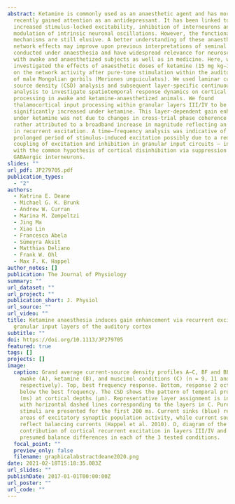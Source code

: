 ```yaml
---
abstract: Ketamine is commonly used as an anaesthetic agent and has more
  recently gained attention as an antidepressant. It has been linked to
  increased stimulus‐locked excitability, inhibition of interneurons and
  modulation of intrinsic neuronal oscillations. However, the functional network
  mechanisms are still elusive. A better understanding of these anaesthetic
  network effects may improve upon previous interpretations of seminal studies
  conducted under anaesthesia and have widespread relevance for neuroscience
  with awake and anaesthetized subjects as well as in medicine. Here, we
  investigated the effects of anaesthetic doses of ketamine (15 mg kg−1 h−1i.p.)
  on the network activity after pure‐tone stimulation within the auditory cortex
  of male Mongolian gerbils (Meriones unguiculatus). We used laminar current
  source density (CSD) analysis and subsequent layer‐specific continuous wavelet
  analysis to investigate spatiotemporal response dynamics on cortical columnar
  processing in awake and ketamine‐anaesthetized animals. We found
  thalamocortical input processing within granular layers III/IV to be
  significantly increased under ketamine. This layer‐dependent gain enhancement
  under ketamine was not due to changes in cross‐trial phase coherence but was
  rather attributed to a broadband increase in magnitude reflecting an increase
  in recurrent excitation. A time–frequency analysis was indicative of a
  prolonged period of stimulus‐induced excitation possibly due to a reduced
  coupling of excitation and inhibition in granular input circuits – in line
  with the common hypothesis of cortical disinhibition via suppression of
  GABAergic interneurons.
slides: ""
url_pdf: JP279705.pdf
publication_types:
  - "2"
authors:
  - Katrina E. Deane
  - Michael G. K. Brunk
  - Andrew W. Curran
  - Marina M. Zempeltzi
  - Jing Ma
  - Xiao Lin
  - Francesca Abela
  - Sümeyra Aksit
  - Matthias Deliano
  - Frank W. Ohl
  - Max F. K. Happel
author_notes: []
publication: The Journal of Physiology
summary: ""
url_dataset: ""
url_project: ""
publication_short: J. Physiol
url_source: ""
url_video: ""
title: Ketamine anaesthesia induces gain enhancement via recurrent excitation in
  granular input layers of the auditory cortex
subtitle: ""
doi: https://doi.org/10.1113/JP279705
featured: true
tags: []
projects: []
image:
  caption: Grand average current-source density profiles A–C, BF and BF −2 in
    awake (A), ketamine (B), and muscimol conditions (C) (n = 9, 11 and 11,
    respectively). Top, best frequency response. Bottom, response 2 octaves
    below the best frequency. The CSD shows the pattern of temporal processing
    (ms) at cortical depths (μm). Representative layer assignment is indicated
    with horizontal dashed lines corresponding to the layers in C. Pure-tone
    stimuli are presented for the first 200 ms. Current sinks (blue) represent
    areas of excitatory synaptic population activity, while current sources
    reflect balancing currents (Happel et al. 2010). D, diagram of the potential
    contribution of cortical recurrent excitation in layers III/IV and its
    presumed balance differences in each of the 3 tested conditions.
  focal_point: ""
  preview_only: false
  filename: graphicalabstractdeane2020.png
date: 2021-02-18T15:18:35.083Z
url_slides: ""
publishDate: 2017-01-01T00:00:00Z
url_poster: ""
url_code: ""
---
```

